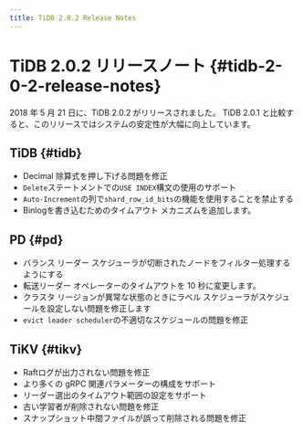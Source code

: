 ```yaml
---
title: TiDB 2.0.2 Release Notes
---
```


# TiDB 2.0.2 リリースノート {#tidb-2-0-2-release-notes}

2018 年 5 月 21 日に、TiDB 2.0.2 がリリースされました。 TiDB 2.0.1 と比較すると、このリリースではシステムの安定性が大幅に向上しています。

## TiDB {#tidb}

-   Decimal 除算式を押し下げる問題を修正
-   `Delete`ステートメントでの`USE INDEX`構文の使用のサポート
-   `Auto-Increment`の列で`shard_row_id_bits`の機能を使用することを禁止する
-   Binlogを書き込むためのタイムアウト メカニズムを追加します。

## PD {#pd}

-   バランス リーダー スケジューラが切断されたノードをフィルター処理するようにする
-   転送リーダー オペレーターのタイムアウトを 10 秒に変更します。
-   クラスタ リージョンが異常な状態のときにラベル スケジューラがスケジュールを設定しない問題を修正します
-   `evict leader scheduler`の不適切なスケジュールの問題を修正

## TiKV {#tikv}

-   Raftログが出力されない問題を修正
-   より多くの gRPC 関連パラメーターの構成をサポート
-   リーダー選出のタイムアウト範囲の設定をサポート
-   古い学習者が削除されない問題を修正
-   スナップショット中間ファイルが誤って削除される問題を修正

